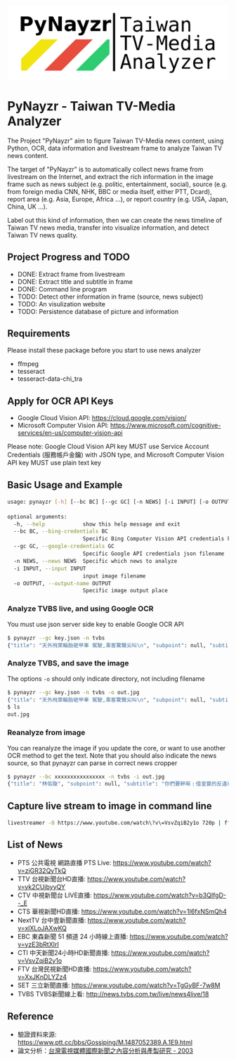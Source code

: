 ![pynayzr logo](https://github.com/pynayzr/pynayzr/blob/master/README/logo.png)

# PyNayzr - Taiwan TV-Media Analyzer

The Project "PyNayzr" aim to figure Taiwan TV-Media news content, using Python,
OCR, data information and livestream frame to analyze Taiwan TV news content.

The target of "PyNayzr" is to automatically collect news frame from livestream
on the Internet, and extract the rich information in the image frame such as
news subject (e.g. politic, entertainment, social), source (e.g. from foreign
media CNN, NHK, BBC or media itself, either PTT, Dcard),
report area (e.g. Asia, Europe, Africa ...), or report country (e.g. USA, Japan,
China, UK ...).

Label out this kind of information, then we can create the news timeline of
Taiwan TV news media, transfer into visualize information, and detect Taiwan TV
news quality.

## Project Progress and TODO

* DONE: Extract frame from livestream
* DONE: Extract title and subtitle in frame
* DONE: Command line program
* TODO: Detect other information in frame (source, news subject)
* TODO: An visulization website
* TODO: Persistence database of picture and information

## Requirements

Please install these package before you start to use news analyzer

* ffmpeg
* tesseract
* tesseract-data-chi_tra

## Apply for OCR API Keys

* Google Cloud Vision API: https://cloud.google.com/vision/
* Microsoft Computer Vision API: https://www.microsoft.com/cognitive-services/en-us/computer-vision-api

Please note: Google Cloud Vision API key MUST use Service Account Credentials
(服務帳戶金鑰) with JSON type, and Microsoft Computer Vision API key MUST use
plain text key

## Basic Usage and Example

```bash
usage: pynayzr [-h] [--bc BC] [--gc GC] [-n NEWS] [-i INPUT] [-o OUTPUT]

optional arguments:
  -h, --help            show this help message and exit
  --bc BC, --bing-credentials BC
                        Specific Bing Computer Vision API credentials key
  --gc GC, --google-credentials GC
                        Specific Google API credentials json filename
  -n NEWS, --news NEWS  Specific which news to analyze
  -i INPUT, --input INPUT
                        input image filename
  -o OUTPUT, --output-name OUTPUT
                        Specific image output place
```

### Analyze TVBS live, and using Google OCR

You must use json server side key to enable Google OCR API

```bash
$ pynayzr --gc key.json -n tvbs
{"title": "天外飛萊輪胎砸甲車 駕駛,乘客驚聲尖叫\n", "subpoint": null, "subtitle": "7天禁宰-送運松村滷味鴨賞恐缺貨衝擊\n", "type": "news", "source": null, "news": "tvbs", "timestamp": "2017-02-17 12:54:12"}
```

### Analyze TVBS, and save the image

The options `-o` should only indicate directory, not including filename

```bash
$ pynayzr --gc key.json -n tvbs -o out.jpg
{"title": "天外飛萊輪胎砸甲車 駕駛,乘客驚聲尖叫\n", "subpoint": null, "subtitle": "7天禁宰-送運松村滷味鴨賞恐缺貨衝擊\n", "type": "news", "source": null, "news": "tvbs", "timestamp": "2017-02-17 12:54:12"}
$ ls
out.jpg
```

### Reanalyze from image

You can reanalyze the image if you update the core, or want to use another OCR
method to get the text. Note that you should also indicate the news source, so
that pynayzr can parse in correct news cropper

```bash
$ pynayzr --bc xxxxxxxxxxxxxxxx -n tvbs -i out.jpg
{"title": "林佑璇", "subpoint": null, "subtitle": "你們要幹嘛﹗借皇簑的反違尋仇 店面全砸爛", "type": "news", "source": null, "news": "tvbs", "timestamp": "2017-02-17 12:58:47"}
```

## Capture live stream to image in command line

```bash
livestreamer -O https://www.youtube.com/watch\?v\=VsvZqiB2y1o 720p | ffmpeg -i - -f image2 -updatefirst 1 -r 1/5 out.jpg
```

## List of News

* PTS 公共電視 網路直播 PTS Live: https://www.youtube.com/watch?v=zjGR32QyTkQ
* TTV 台視新聞台HD直播: https://www.youtube.com/watch?v=yk2CUjbyyQY
* CTV 中視新聞台 LIVE直播: https://www.youtube.com/watch?v=b3QIfgD--_E
* CTS 華視新聞HD直播: https://www.youtube.com/watch?v=1I6fxNSmQh4
* NextTV 台中壹新聞直播: https://www.youtube.com/watch?v=xlXLoJAXwKQ
* EBC 東森新聞 51 頻道 24 小時線上直播: https://www.youtube.com/watch?v=yzE3bRtXIrI
* CTI 中天新聞24小時HD新聞直播: https://www.youtube.com/watch?v=VsvZqiB2y1o
* FTV 台灣民視新聞HD直播: https://www.youtube.com/watch?v=XxJKnDLYZz4
* SET 三立新聞直播: https://www.youtube.com/watch?v=TgGyBF-7w8M
* TVBS TVBS新聞線上看: http://news.tvbs.com.tw/live/news4live/18


## Reference

* 驗證資料來源: https://www.ptt.cc/bbs/Gossiping/M.1487052389.A.1E9.html
* 論文分析：[台灣電視媒體國際新聞之內容分析與產製研究 - 2003](http://www.comm.fju.edu.tw/journal/sites/default/files/data/mc01001.pdf)
